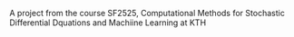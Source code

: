 A project from the course SF2525, Computational Methods for Stochastic Differential Dquations and Machiine Learning at KTH
